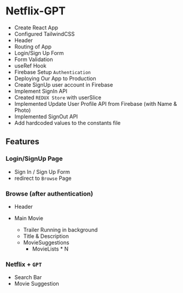 # Netflix-GPT

- Create React App
- Configured TailwindCSS
- Header
- Routing of App
- Login/Sign Up Form
- Form Validation
- useRef Hook
- Firebase Setup `Authentication`
- Deploying Our App to Production
- Create SignUp user account in Firebase
- Implement SignIn API
- Created `REDUX Store` with userSlice
- Implemented Update User Profile API from Firebase (with Name & Photo)
- Implemented SignOut API
- Add hardcoded values to the constants file

## Features

### Login/SignUp Page

- Sign In / Sign Up Form
- redirect to `Browse` Page

### Browse (after authentication)

- Header
- Main Movie

  - Trailer Running in background
  - Title & Description
  - MovieSuggestions
    - MovieLists \* N

### Netflix + `GPT`

- Search Bar
- Movie Suggestion
